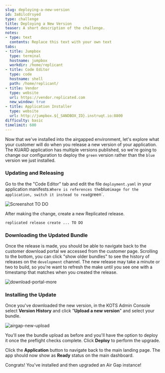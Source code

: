 ```yaml
---
slug: deploying-a-new-version
id: 3a8ilcdrsyed
type: challenge
title: Deploying a New Version
teaser: A short description of the challenge.
notes:
- type: text
  contents: Replace this text with your own text
tabs:
- title: Jumpbox
  type: terminal
  hostname: jumpbox
  workdir: /home/replicant
- title: Code Editor
  type: code
  hostname: shell
  path: /home/replicant/
- title: Vendor
  type: website
  url: https://vendor.replicated.com
  new_window: true
- title: Application Installer
  type: website
  url: http://jumpbox.${_SANDBOX_ID}.instruqt.io:8800
difficulty: basic
timelimit: 600
---
```


Now that we've installed into the airgapped environment, let's explore
what your customer will do when you release a new version of your
application. The KUARD application has multiple versions published, so
we're going to change our configuration to deploy the `green` version
rather than the `blue` version we just installed.

### Updating and Releasing

Go to the the "Code Editor" tab and edit the file `deployment.yaml` in
your application manifests.` Where is references the `blue` image for
the application, switch it instead to read `green`.

![Screenshot TO DO]()

After making the change, create a new Replicated release.

```shell
replicated release create ... TO DO
```

### Downloading the Updated Bundle

Once the release is made, you should be able to navigate back to the
customer download portal we accessed from the customer page. Scrolling to 
the bottom, you can click "show older bundles" to see the history of 
releases on the `development` channel. The new release may take a minute 
or two to build, so you're want to refresh the make until you see one
with a timestamp that matches when you created the release. 

![download-portal-more](assets/download-portal-more.png)

### Installing the Update

Once you've downloaded the new version, in the KOTS Admin Console 
select **Version History** and click "**Upload a new version**" and 
select your bundle.

![airgap-new-upload](assets/airgap-new-upload.png)

You'll see the bundle upload as before and you'll have the option to deploy 
it once the preflight checks complete. Click **Deploy** to perform the upgrade.

Click the **Application** button to navigate back to the main landing page. 
The app should now show as **Ready** status on the main dashboard.

Congrats! You've installed and then upgraded an Air Gap instance!

